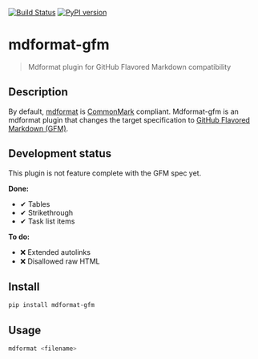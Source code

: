 [![Build Status](https://github.com/hukkinj1/mdformat-gfm/workflows/Tests/badge.svg?branch=master)](https://github.com/hukkinj1/mdformat-gfm/actions?query=workflow%3ATests+branch%3Amaster+event%3Apush)
[![PyPI version](https://img.shields.io/pypi/v/mdformat-gfm)](https://pypi.org/project/mdformat-gfm)

# mdformat-gfm

> Mdformat plugin for GitHub Flavored Markdown compatibility

## Description

By default, [mdformat](https://github.com/executablebooks/mdformat) is [CommonMark](https://spec.commonmark.org/current/) compliant.
Mdformat-gfm is an mdformat plugin that changes the target specification to [GitHub Flavored Markdown (GFM)](https://github.github.com/gfm/).

## Development status

This plugin is not feature complete with the GFM spec yet.

**Done:**

- ✔ Tables
- ✔ Strikethrough
- ✔ Task list items

**To do:**

- ❌ Extended autolinks
- ❌ Disallowed raw HTML

## Install

```sh
pip install mdformat-gfm
```

## Usage

```sh
mdformat <filename>
```
